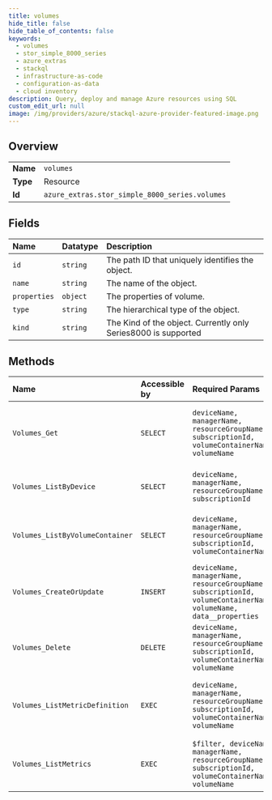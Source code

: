 ```yaml
---
title: volumes
hide_title: false
hide_table_of_contents: false
keywords:
  - volumes
  - stor_simple_8000_series
  - azure_extras    
  - stackql
  - infrastructure-as-code
  - configuration-as-data
  - cloud inventory
description: Query, deploy and manage Azure resources using SQL
custom_edit_url: null
image: /img/providers/azure/stackql-azure-provider-featured-image.png
---
```

  
    

## Overview
<table><tbody>
<tr><td><b>Name</b></td><td><code>volumes</code></td></tr>
<tr><td><b>Type</b></td><td>Resource</td></tr>
<tr><td><b>Id</b></td><td><code>azure_extras.stor_simple_8000_series.volumes</code></td></tr>
</tbody></table>

## Fields
| Name | Datatype | Description |
|:-----|:---------|:------------|
| `id` | `string` | The path ID that uniquely identifies the object. |
| `name` | `string` | The name of the object. |
| `properties` | `object` | The properties of volume. |
| `type` | `string` | The hierarchical type of the object. |
| `kind` | `string` | The Kind of the object. Currently only Series8000 is supported |
## Methods
| Name | Accessible by | Required Params | Description |
|:-----|:--------------|:----------------|:------------|
| `Volumes_Get` | `SELECT` | `deviceName, managerName, resourceGroupName, subscriptionId, volumeContainerName, volumeName` | Returns the properties of the specified volume name. |
| `Volumes_ListByDevice` | `SELECT` | `deviceName, managerName, resourceGroupName, subscriptionId` | Retrieves all the volumes in a device. |
| `Volumes_ListByVolumeContainer` | `SELECT` | `deviceName, managerName, resourceGroupName, subscriptionId, volumeContainerName` | Retrieves all the volumes in a volume container. |
| `Volumes_CreateOrUpdate` | `INSERT` | `deviceName, managerName, resourceGroupName, subscriptionId, volumeContainerName, volumeName, data__properties` | Creates or updates the volume. |
| `Volumes_Delete` | `DELETE` | `deviceName, managerName, resourceGroupName, subscriptionId, volumeContainerName, volumeName` | Deletes the volume. |
| `Volumes_ListMetricDefinition` | `EXEC` | `deviceName, managerName, resourceGroupName, subscriptionId, volumeContainerName, volumeName` | Gets the metric definitions for the specified volume. |
| `Volumes_ListMetrics` | `EXEC` | `$filter, deviceName, managerName, resourceGroupName, subscriptionId, volumeContainerName, volumeName` | Gets the metrics for the specified volume. |
